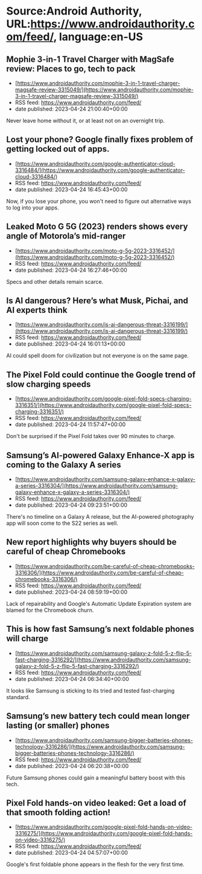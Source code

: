 # Source:Android Authority, URL:https://www.androidauthority.com/feed/, language:en-US

## Mophie 3-in-1 Travel Charger with MagSafe review: Places to go, tech to pack
 - [https://www.androidauthority.com/mophie-3-in-1-travel-charger-magsafe-review-3315049/](https://www.androidauthority.com/mophie-3-in-1-travel-charger-magsafe-review-3315049/)
 - RSS feed: https://www.androidauthority.com/feed/
 - date published: 2023-04-24 21:00:40+00:00

Never leave home without it, or at least not on an overnight trip.

## Lost your phone? Google finally fixes problem of getting locked out of apps.
 - [https://www.androidauthority.com/google-authenticator-cloud-3316484/](https://www.androidauthority.com/google-authenticator-cloud-3316484/)
 - RSS feed: https://www.androidauthority.com/feed/
 - date published: 2023-04-24 16:45:43+00:00

Now, if you lose your phone, you won't need to figure out alternative ways to log into your apps.

## Leaked Moto G 5G (2023) renders shows every angle of Motorola’s mid-ranger
 - [https://www.androidauthority.com/moto-g-5g-2023-3316452/](https://www.androidauthority.com/moto-g-5g-2023-3316452/)
 - RSS feed: https://www.androidauthority.com/feed/
 - date published: 2023-04-24 16:27:46+00:00

Specs and other details remain scarce.

## Is AI dangerous? Here’s what Musk, Pichai, and AI experts think
 - [https://www.androidauthority.com/is-ai-dangerous-threat-3316199/](https://www.androidauthority.com/is-ai-dangerous-threat-3316199/)
 - RSS feed: https://www.androidauthority.com/feed/
 - date published: 2023-04-24 16:01:13+00:00

AI could spell doom for civilization but not everyone is on the same page.

## The Pixel Fold could continue the Google trend of slow charging speeds
 - [https://www.androidauthority.com/google-pixel-fold-specs-charging-3316351/](https://www.androidauthority.com/google-pixel-fold-specs-charging-3316351/)
 - RSS feed: https://www.androidauthority.com/feed/
 - date published: 2023-04-24 11:57:47+00:00

Don't be surprised if the Pixel Fold takes over 90 minutes to charge.

## Samsung’s AI-powered Galaxy Enhance-X app is coming to the Galaxy A series
 - [https://www.androidauthority.com/samsung-galaxy-enhance-x-galaxy-a-series-3316304/](https://www.androidauthority.com/samsung-galaxy-enhance-x-galaxy-a-series-3316304/)
 - RSS feed: https://www.androidauthority.com/feed/
 - date published: 2023-04-24 09:23:51+00:00

There's no timeline on a Galaxy A release, but the AI-powered photography app will soon come to the S22 series as well.

## New report highlights why buyers should be careful of cheap Chromebooks
 - [https://www.androidauthority.com/be-careful-of-cheap-chromebooks-3316306/](https://www.androidauthority.com/be-careful-of-cheap-chromebooks-3316306/)
 - RSS feed: https://www.androidauthority.com/feed/
 - date published: 2023-04-24 08:59:19+00:00

Lack of repairability and Google's Automatic Update Expiration system are blamed for the Chromebook churn.

## This is how fast Samsung’s next foldable phones will charge
 - [https://www.androidauthority.com/samsung-galaxy-z-fold-5-z-flip-5-fast-charging-3316292/](https://www.androidauthority.com/samsung-galaxy-z-fold-5-z-flip-5-fast-charging-3316292/)
 - RSS feed: https://www.androidauthority.com/feed/
 - date published: 2023-04-24 06:34:40+00:00

It looks like Samsung is sticking to its tried and tested fast-charging standard.

## Samsung’s new battery tech could mean longer lasting (or smaller) phones
 - [https://www.androidauthority.com/samsung-bigger-batteries-phones-technology-3316286/](https://www.androidauthority.com/samsung-bigger-batteries-phones-technology-3316286/)
 - RSS feed: https://www.androidauthority.com/feed/
 - date published: 2023-04-24 06:20:38+00:00

Future Samsung phones could gain a meaningful battery boost with this tech.

## Pixel Fold hands-on video leaked: Get a load of that smooth folding action!
 - [https://www.androidauthority.com/google-pixel-fold-hands-on-video-3316275/](https://www.androidauthority.com/google-pixel-fold-hands-on-video-3316275/)
 - RSS feed: https://www.androidauthority.com/feed/
 - date published: 2023-04-24 04:57:07+00:00

Google's first foldable phone appears in the flesh for the very first time.

